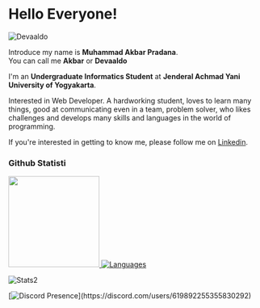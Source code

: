 # Hello Everyone! 
<p> <img src="https://komarev.com/ghpvc/?username=Devaaldo&label=Profile%20views&color=0e75b6&style=flat" alt="Devaaldo" /> </p>

Introduce my name is **Muhammad Akbar Pradana**.<br>
You can call me **Akbar** or **Devaaldo**

I'm an **Undergraduate Informatics Student** at **Jenderal Achmad Yani University of Yogyakarta**.<br>

Interested in Web Developer. A hardworking student, loves to learn many things, good at communicating even in a team, problem solver, who likes challenges and develops many skills and languages ​​in the world of programming.<br>

If you're interested in getting to know me, please follow me on [Linkedin](https://www.linkedin.com/in/akbarprdna/).

### Github Statisti
<p align="left">
<a href="https://github.com/devaaldo">
  <img height="180em" src="https://github-readme-stats-eight-theta.vercel.app/api?username=devaaldo&show_icons=true&theme=algolia&include_all_commits=true&count_private=true"/>
  <img alt="Languages" src="https://github-readme-stats.vercel.app/api/top-langs/?username=Devaaldo&layout=compact&langs_count=10&show_icons=true&theme=algolia" />
</a>
</p>
<p> <img alt="Stats2" src="https://github-readme-streak-stats.herokuapp.com/?user=Devaaldo&theme=algolia" /> </p>

[![Discord Presence](https://lanyard.cnrad.dev/api/619892255355830292?borderRadius=20px&bg=00000000&idleMessage=Probably%20doing%20something%20else...)](https://discord.com/users/619892255355830292)
